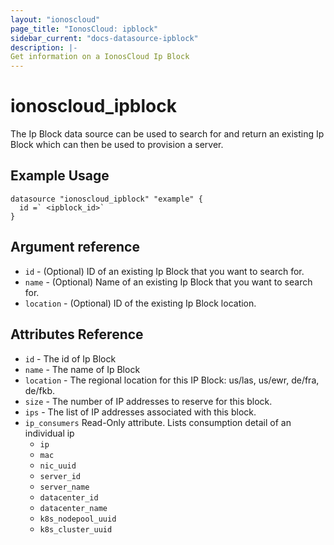 ```yaml
---
layout: "ionoscloud"
page_title: "IonosCloud: ipblock"
sidebar_current: "docs-datasource-ipblock"
description: |-
Get information on a IonosCloud Ip Block
---
```


# ionoscloud\_ipblock

The Ip Block data source can be used to search for and return an existing Ip Block which can
then be used to provision a server.

## Example Usage

```hcl
datasource "ionoscloud_ipblock" "example" {
  id =` <ipblock_id>`
}
```

## Argument reference

* `id` - (Optional) ID of an existing Ip Block that you want to search for.
* `name` - (Optional) Name of an existing Ip Block that you want to search for.
* `location` - (Optional) ID of the existing Ip Block location.

## Attributes Reference
* `id` - The id of Ip Block
* `name` - The name of Ip Block
* `location` - The regional location for this IP Block: us/las, us/ewr, de/fra, de/fkb.
* `size` - The number of IP addresses to reserve for this block.
* `ips` - The list of IP addresses associated with this block.
* `ip_consumers` Read-Only attribute. Lists consumption detail of an individual ip
    * `ip`
    * `mac`
    * `nic_uuid`
    * `server_id`
    * `server_name`
    * `datacenter_id`
    * `datacenter_name`
    * `k8s_nodepool_uuid`
    * `k8s_cluster_uuid`